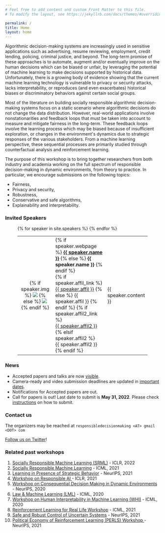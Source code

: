 ```yaml
---
# Feel free to add content and custom Front Matter to this file.
# To modify the layout, see https://jekyllrb.com/docs/themes/#overriding-theme-defaults

permalink: /
title: Home
layout: home
---
```


<!-- 
<figure>
	<div style="text-align:center">
		<img src="assets/img/banner.png" alt="A logo image for the rethinking ML papers workshop, designed by Falaah Arif Khan" />
		<figcaption>Image Credits: <a href="https://falaaharifkhan.github.io/research/">Falaah Arif Khan</a></figcaption>
	</div>
</figure>
-->


Algorithmic decision-making systems are increasingly used in sensitive applications such as advertising, resume reviewing, employment, credit lending, policing, criminal justice, and beyond. The long-term promise of these approaches is to automate, augment and/or eventually improve on the human decisions which can be biased or unfair, by leveraging the potential of machine learning to make decisions supported by historical data. Unfortunately, there is a growing body of evidence showing that the current machine learning technology is vulnerable to privacy or security attacks, lacks interpretability, or reproduces (and even exacerbates) historical biases or discriminatory behaviors against certain social groups.

Most of the literature on building socially responsible algorithmic decision-making systems focus on a static scenario where algorithmic decisions do not change the data distribution. However, real-world applications involve nonstationarities and feedback loops that must be taken into account to measure and mitigate fairness in the long-term. These feedback loops involve the learning process which may be biased because of insufficient exploration, or changes in the environment's dynamics due to strategic responses of the various stakeholders. From a machine learning perspective, these sequential processes are primarily studied through counterfactual analysis and reinforcement learning.

The purpose of this workshop is to bring together researchers from both industry and academia working on the full spectrum of responsible decision-making in dynamic environments, from theory to practice. In particular, we encourage submissions on the following topics:
* Fairness,
* Privacy and security,
* Robustness,
* Conservative and safe algorithms,
* Explainability and interpretability.


### Invited Speakers 
 
<figure>
	<div class = "post-content">
	  <table style="border-collapse: collapse; border: none;">
	  	{% for speaker in site.speakers %}
		    <tr style="border: none;">
		        <td style="border: none;">
		            <div class="col-xs-6">
		                <p align="center">
		                	{% if speaker.img %}
		                    	<img class="people-pic" src="{{ speaker.img | prepend: '/assets/img/speakers/' | prepend: site.baseurl | prepend: site.url }}" target="_blank">
		                    {% else %}
		                    	<img class="people-pic" src="{{ 'avatar.jpg' | prepend: '/assets/img/speakers/' | prepend: site.baseurl | prepend: site.url }}" target="_blank">
		                    {% endif %}
		                </p>
		            </div>
		        </td>
    		    <td style="border: none;">
		            <div class="people-name text-center">
		            	<!-- Speaker name (link to webpage if provided) -->
		            	{% if speaker.webpage %}
		            		<b><a href="{{ speaker.webpage }}" target="_blank">{{ speaker.name }}</a></b>
		            	{% else %}
		            		<b>{{ speaker.name }}</b>
		            	{% endif %}
		                <br>
		                <!-- Speaker affiliation (if provided) -->
		                {% if speaker.affil_link %}
		                	<a href="{{ speaker.affil_link }}" target="_blank">{{ speaker.affil }}</a>
		                {% else %}
		                	{{ speaker.affil }}
		                {% endif %}
		                <!-- Additional speaker affiliation (if provided) -->
		                {% if speaker.affil2_link %}
		                	<br>
		                	<a href="{{ speaker.affil2_link }}" target="_blank">{{ speaker.affil2 }}</a>
		                {% elsif speaker.affil2 %}
		                	<br>
		                	{{ speaker.affil2 }}
		                {% endif %}
		            </div>
		        </td>
		        <td style="border: none;">
		        	<div class="people-name text-center">
		        		{{ speaker.content }}
		        	</div>
		        </td>
		    </tr>
	    {% endfor %}
	  </table>
  </div>
</figure>


### News

* Accepted papers and talks are now [visible](papers). 
* Camera-ready and video submission deadlines are updated in [important dates](submit).
* Notifications for Accepted papers are out.   
* Call for papers is out! Last date to submit is **May 31, 2022**. Please check [instructions](submit) on how to submit.

<!--
* [Schedule](schedule) updated. 
* Accepted papers and reviews [available](papers)
* Thank you [reviewers](people/#reviewers)! 
-->


### Contact us

The organizers may be reached at `responsibledecisionmaking <AT> gmail <DOT> com`

[Follow us on Twitter](https://twitter.com/responsibledec1)!


### Related past workshops


1. [Socially Responsible Machine Learning (SRML)](https://iclrsrml.github.io/) - ICLR, 2022
2. [Socially Responsible Machine Learning](https://icmlsrml2021.github.io/) - ICML, 2021
3. [Learning in Presence of Strategic Behavior](https://sites.google.com/view/strategicml/) - NeurIPS, 2021
4. [Workshop on Responsible AI ](https://sites.google.com/view/rai-workshop/home) - ICLR, 2021
5. [Workshop on Consequential Decision Making in Dynamic Environments](https://dynamicdecisions.github.io/) - NeurIPS, 2020
6. [Law & Machine Learning (LML)](https://sites.google.com/view/icml-law-and-ml-2020/home) - ICML, 2020
7. [Workshop on Human Interpretability in Machine Learning (WHI)](https://sites.google.com/view/whi2020) - ICML, 2020 
8. [Reinforcement Learning for Real Life Workshop](https://sites.google.com/view/RL4RealLife) - ICML, 2021
9. [Safe and Robust Control of Uncertain Systems](https://sites.google.com/view/safe-robust-control/home) - NeurIPS, 2021 
10. [Political Economy of Reinforcement Learning (PERLS) Workshop
](https://perls-workshop.github.io/) - NeurIPS, 2021